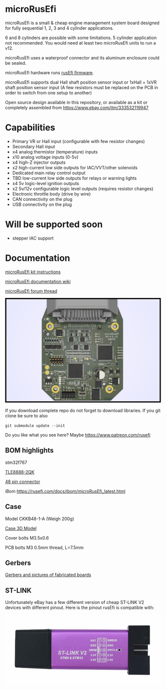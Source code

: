 # microRusEfi

microRusEfi is a small & cheap engine management system board designed for fully sequential 1, 2, 3 and 4 cylinder applications.

6 and 8 cylinders are possible with some limitations. 5 cylinder application not recommended. You would need at least two microRusEfi units to run a v12.

microRusEfi uses a waterproof connector and its aluminum enclosure could be sealed. 

microRusEfi hardware runs [rusEfi firmware](https://github.com/rusefi/rusefi).

microRusEfi supports dual Hall shaft position sensor input or 1xHall + 1xVR shaft position sensor input
(A few resistors must be replaced on the PCB in order to switch from one setup to another)

Open source design available in this repository,
or available as a kit or completely assembled from https://www.ebay.com/itm/333532119947

# Capabilities
* Primary VR or Hall input (configurable with few resistor changes)
* Secondary Hall input
* x4 analog thermistor (temperature) inputs
* x10 analog voltage inputs (0-5v)
* x4 high-Z injector outputs
* x2 high-current low side outputs for IAC/VVT/other solenoids
* Dedicated main relay control output 
* TBD low-current low side outputs for relays or warning lights 
* x4 5v logic-level ignition outputs
* x2 5v/12v configurable logic level outputs (requires resistor changes)
* Electronic throttle body (drive by wire)
* CAN connectivity on the plug
* USB connectivity on the plug 

# Will be supported soon
* stepper IAC support



# Documentation

[microRusEfi kit instructions](https://github.com/rusefi/rusefi_documentation/wiki/Hardware_microRusEfi_kit_instructions)

[microRusEfi documentation wiki](https://github.com/rusefi/rusefi_documentation/wiki/Hardware_microRusEfi)


[microRusEfi forum thread](https://rusefi.com/forum/viewtopic.php?f=4&t=1538)



![img](microRusEfi.jpg)

If you download complete repo do not forget to download libraries. If you git clone be sure to also

`git submodule update --init`

Do you like what you see here? Maybe https://www.patreon.com/rusefi

## BOM highlights

stm32f767

[TLE8888-2QK](https://www.infineon.com/dgdl/Infineon-Infineon-TLE8888QK-DS-v01_02-EN.pdf?fileId=5546d4624f205c9a014f402ebd1c6095)

[48 pin connector](https://github.com/rusefi/rusefi_documentation/wiki/Hardware_microRusEfi_connectors)


iBom https://rusefi.com/docs/ibom/microRusEfi_latest.html

## Case

Model CKKB48-1-A (Weigh 200g)

[Case 3D Model](https://cad.onshape.com/documents/cce953328a88b521d5673ac5/w/e2d3a78cfb432482f5aac9ea/e/2eb39a31ab72390c6384f68c)

Cover bolts M3.5x0.6

PCB bolts M3 0.5mm thread, L=7.5mm

## Gerbers

[Gerbers and pictures of fabricated boards](gerbers)


## ST-LINK

Unfortunately eBay has a few different version of cheap ST-LINK V2 devices with different pinout. Here is the pinout rusEfi is compatible with:

![img](compatible_ST-LINK_V2.jpg)
